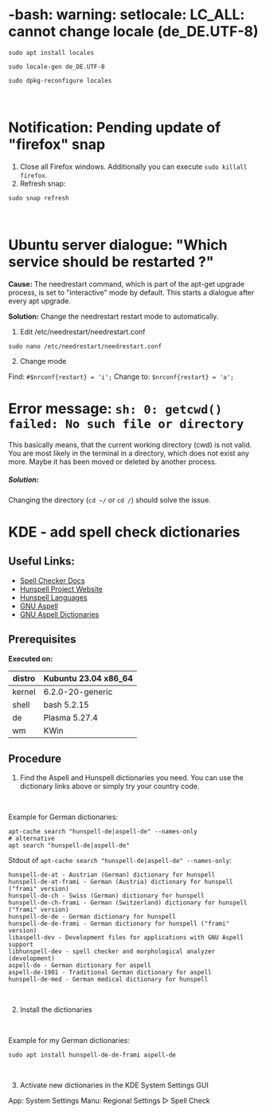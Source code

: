 # -bash: warning: setlocale: LC_ALL: cannot change locale (de_DE.UTF-8)

```shell
sudo apt install locales
```
```shell
sudo locale-gen de_DE.UTF-8
```
```shell
sudo dpkg-reconfigure locales
```

</br>

# Notification: Pending update of "firefox" snap

1. Close all Firefox windows. Additionally you can execute `sudo killall firefox`.
2. Refresh snap:  
```shell
sudo snap refresh
```

</br>

# Ubuntu server dialogue: "Which service should be restarted ?"

**Cause:** The needrestart command, which is part of the apt-get upgrade process, is set to "interactive" mode by default. This starts a dialogue after every apt upgrade.

**Solution:** Change the needrestart restart mode to automatically.

1. Edit /etc/needrestart/needrestart.conf

```shell
sudo nano /etc/needrestart/needrestart.conf
```

2. Change mode

Find: `#$nrconf{restart} = 'i';`
Change to: `$nrconf{restart} = 'a';`

# Error message: `sh: 0: getcwd() failed: No such file or directory`

This basically means, that the current working directory (cwd) is not valid. You are most likely in the terminal in a directory, which does not exist any more. Maybe it has been moved or deleted by another process.

##### Solution:
Changing the directory (`cd ~/` or `cd /`) should solve the issue.

# KDE - add spell check dictionaries

## Useful Links:
- [Spell Checker Docs](https://docs.kde.org/stable5/en/plasma-desktop/kcontrol/spellchecking/index.html)
- [Hunspell Project Website](http://hunspell.github.io/)
- [Hunspell Languages](https://hosted.weblate.org/projects/hunspell/#languages)
- [GNU Aspell](http://aspell.net/)
- [GNU Aspell Dictionaries](https://ftp.gnu.org/gnu/aspell/dict/0index.html)


## Prerequisites

**Executed on:**

| distro | Kubuntu 23.04 x86_64 | 
| ------ | -------------------- |
| kernel | 6.2.0-20-generic     |
| shell  | bash 5.2.15          |
| de     | Plasma 5.27.4        |
| wm     | KWin                 |

## Procedure

1. Find the Aspell and Hunspell dictionaries you need. You can use the dictionary links above or simply try your country code.

</br>

Example for German dictionaries:

```shell
apt-cache search "hunspell-de|aspell-de" --names-only
# alternative
apt search "hunspell-de|aspell-de"
```

Stdout of `apt-cache search "hunspell-de|aspell-de" --names-only`:

```shell
hunspell-de-at - Austrian (German) dictionary for hunspell  
hunspell-de-at-frami - German (Austria) dictionary for hunspell ("frami" version)  
hunspell-de-ch - Swiss (German) dictionary for hunspell  
hunspell-de-ch-frami - German (Switzerland) dictionary for hunspell ("frami" version)  
hunspell-de-de - German dictionary for hunspell  
hunspell-de-de-frami - German dictionary for hunspell ("frami" version)  
libaspell-dev - Development files for applications with GNU Aspell support  
libhunspell-dev - spell checker and morphological analyzer (development)  
aspell-de - German dictionary for aspell  
aspell-de-1901 - Traditional German dictionary for aspell  
hunspell-de-med - German medical dictionary for hunspell
```

</br>

2. Install the dictionaries

</br>

Example for my German dictionaries:

```shell
sudo apt install hunspell-de-de-frami aspell-de
```

</br>

3. Activate new dictionaries in the KDE System Settings GUI

App:  System Settings
Manu: Regional Settings ▷ Spell Check